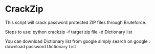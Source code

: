 CrackZip
============

This script will crack password protected ZIP files through Bruteforce.

Steps to use:  python crackzip -f  target zip file -d  Dictionary list 

You can download Dictionary list from google simply search on google : download password Dictionary List


